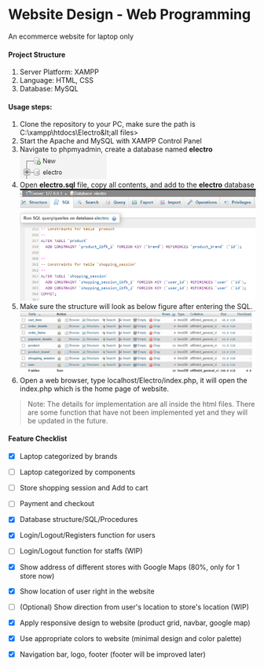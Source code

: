 # Website Design - Web Programming
An ecommerce website for laptop only

#### Project Structure
1. Server Platform: XAMPP
2. Language: HTML, CSS
3. Database: MySQL

#### Usage steps:
1. Clone the repository to your PC, make sure the path is C:\xampp\htdocs\Electro\&lt;all files&gt;
2. Start the Apache and MySQL with XAMPP Control Panel
3. Navigate to phpmyadmin, create a database named **electro**
![create_db](note/create_db.png)
4. Open **electro.sql** file, copy all contents, and add to the **electro** database
![create_db](note/add_sql.png)
5. Make sure the structure will look as below figure after entering the SQL.
![create_db](note/db_structure.png)
6. Open a web browser, type localhost/Electro/index.php,
it will open the index.php which is the home page of website.

> Note: The details for implementation are all inside the html files. There are some function that have not been implemented yet and they will be updated in the future.

#### Feature Checklist
- [x] Laptop categorized by brands
- [ ] Laptop categorized by components
- [ ] Store shopping session and Add to cart
- [ ] Payment and checkout
- [x] Database structure/SQL/Procedures
- [x] Login/Logout/Registers function for users
- [ ] Login/Logout function for staffs (WIP)
- [x] Show address of different stores with Google Maps (80%, only for 1 store now)
- [x] Show location of user right in the website
- [ ] \(Optional) Show direction from user's location to store's location (WIP)
- [x] Apply responsive design to website (product grid, navbar, google map)
- [x] Use appropriate colors to website (minimal design and color palette)
- [x] Navigation bar, logo, footer (footer will be improved later)




